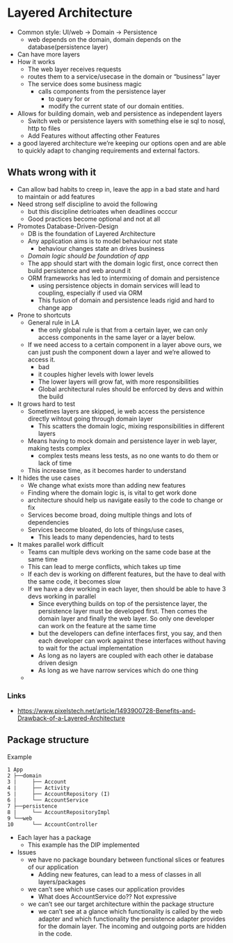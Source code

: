 # Layered Architecture

- Common style: UI/web -> Domain ->  Persistence
  - web depends on the domain, domain depends on the database(persistence layer)
- Can have more layers
- How it works
  - The web layer receives requests
  - routes them to a service/usecase in the domain or “business” layer
  - The service does some business magic
    - calls components from the persistence layer
      - to query for or
      - modify the current state of our domain entities.
- Allows for building domain, web and persistence as independent layers
  - Switch web or persistence layers with something else ie sql to nosql, http to files
  - Add Features without affecting other Features
- a good layered architecture we’re keeping our options open and are able to quickly adapt to changing requirements and external factors.

## Whats wrong with it

- Can allow bad habits to creep in, leave the app in a bad state  and hard to maintain or add features
- Need strong self discipline to avoid the following
  - but this discipline detrioates when deadlines occcur
  - Good practices become optional and not at all 
- Promotes Database-Driven-Design
  - DB is the foundation of Layered Architecture
  - Any application aims is to model behaviour not state
    - behaviour changes state an drives business
  - *Domain logic should be foundation of app*
  - The app should start with the domain logic first, once correct then build persistence and web around it
  - ORM frameworks has led to intermixing of domain and persistence
    - using persistence objects in domain services will lead to coupling, especially if used via ORM
    - This fusion of domain and persistence leads rigid and hard to change app
- Prone to shortcuts
  - General rule in LA
    - the only global rule is that from a certain layer, we can only access components in the same layer or a layer below.
  - If we need access to a certain component in a layer above ours, we can just push the component down a layer and we’re allowed to access it.
    - bad
    - it couples higher levels with lower levels
    - The lower layers will grow fat, with more responsibilities
    - Global architectural rules should be enforced by devs and within the build
- It grows hard to test
  - Sometimes layers are skipped, ie web access the persistence directly wihtout going through domain layer
    - This scatters the domain logic, mixing responsibilities in different layers
  - Means having to mock domain and persistence layer in web layer, making tests complex
    - complex tests means less tests, as no one wants to do them or lack of time
  - This increase time, as it becomes harder to understand
- It hides the use cases
  - We change what exists more than adding new features
  - Finding where the domain logic is, is vital to get work done
  - architecture should help us navigate easily to the code to change or fix
  - Services become broad, doing multiple things and lots of dependencies
  - Services become bloated, do lots of things/use cases,
    - This leads to many dependencies, hard  to tests
- It makes parallel work difficult
  - Teams can multiple devs working on the same code base at the same time
  - This can lead to merge conflicts, which takes up time
  - If each dev is working on different features, but the have to deal with the same code, it becomes slow
  - If we have a dev working in each layer, then should be able to have 3 devs working in parallel
    - Since everything builds on top of the persistence layer, the persistence layer must be developed first. Then comes the domain layer and finally the web layer. So only one developer can work on the feature at the same time
    -  but the developers can define interfaces first, you say, and then each developer can work against these interfaces without having to wait for the actual implementation
      - As long as no layers are coupled with each other ie database driven design
      - As long as we have narrow services which do one thing
  -
### Links

- https://www.pixelstech.net/article/1493900728-Benefits-and-Drawback-of-a-Layered-Architecture


## Package structure

Example

```
1 App
2 ├──domain
3 |     ├── Account
4 |     ├── Activity
5 |     ├── AccountRepository (I)
6 |     └── AccountService
7 ├──persistence
8 |     └── AccountRepositoryImpl
9 └──web
10      └── AccountController
```

- Each layer has a package
  - This example has the DIP implemented
- Issues
  - we have no package boundary between functional slices or features of our application
    - Adding new features, can lead to a mess of classes in all layers/packages
  - we can’t see which use cases our application provides
    - What does AccountService do?? Not expressive
  - we can’t see our target architecture within the package structure
    - we can’t see at a glance which functionality is called by the web adapter and which functionality the persistence adapter provides for the domain layer. The incoming and outgoing ports are hidden in the code.
